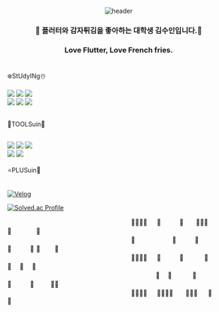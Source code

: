 <div align="center">
  
![header](https://capsule-render.vercel.app/api?type=slice&reversal=false&animation=twinkling&color=gradient&height=230&section=header&text=SUIN&fontSize=90&&fontAlign=80&fontAlignY=10&rotate=15&desc=안녕하세요저의누추한깃허브에방문하신모든여러분들항상만수무강하세요&descSize=20&descAlign=58&descAlignY=40)
  ### 🍟 플러터와 감자튀김을 좋아하는 대학생 김수인입니다.🍟  
  ### Love Flutter, Love French fries. 
  #
  <div align="left">
❄️StUdyINg☃️
  </div>
  <br/>
  <div align="left">
<img src="https://img.shields.io/badge/C++-00599C?style=for-the-badge&logo=c%2B%2B&logoColor=white">
    <img src="https://img.shields.io/badge/Dart-0175C2?style=for-the-badge&logo=Dart&logoColor=white">
    <img src="https://img.shields.io/badge/Kotlin-7F52FF?style=for-the-badge&logo=Kotlin&logoColor=white">
    <br/>
    <img src="https://img.shields.io/badge/C-A8B9CC?style=for-the-badge&logo=C&logoColor=white">
    <img src="https://img.shields.io/badge/JAVA-007396?style=for-the-badge&logo=Java&logoColor=white">
    <img src="https://img.shields.io/badge/JAVASCRIPT-F7DF1E?style=for-the-badge&logo=JavaScript&logoColor=white">
  </div>
  <br/>
  <div align="left">
    

  🎄TOOLSuin🎄<br/>
  </div>
  <br/>
  <div align="left">
     <img src="https://img.shields.io/badge/Unity-FFFFFF?style=for-the-badge&logo=Unity&logoColor=black">
    <img src="https://img.shields.io/badge/Flutter-02569B?style=for-the-badge&logo=Flutter&logoColor=white">
    <img src="https://img.shields.io/badge/Android-3DDC84?style=for-the-badge&logo=Android&logoColor=white">
    <br/>
    <img src="https://img.shields.io/badge/ReactNative-09D3AC?style=for-the-badge&logo=CreateReactApp&logoColor=black">
    <img src="https://img.shields.io/badge/Spring-6DB33F?style=for-the-badge&logo=Spring&logoColor=white">
    
  </div>
  <br/>
  <div align="left">
⭐️PLUSuin🎁<br/>
  </div>
  <br/>
  <div align="left">
  
[![Velog](https://img.shields.io/badge/Velog-20C997?style=for-the-badge&logo=Velog&logoColor=black)](https://velog.io/@su96in43)
  </div>
  <div align="left"> 
    
 [![Solved.ac Profile](http://mazassumnida.wtf/api/v2/generate_badge?boj=su96in43)](https://solved.ac/su96in43/)
  </div>
</div>
&emsp;&emsp;&emsp;&emsp;&emsp;&emsp;&emsp;&emsp;&emsp;&emsp;&emsp;&emsp;&emsp;&emsp;&emsp;&emsp;&emsp;&emsp;&emsp;&emsp;🍟🍟🍟🍟 　 🍟　　　🍟　　🍟🍟🍟     🍟　　　   🍟<br>
&emsp;&emsp;&emsp;&emsp;&emsp;&emsp;&emsp;&emsp;&emsp;&emsp;&emsp;&emsp;&emsp;&emsp;&emsp;&emsp;&emsp;&emsp;&emsp;&emsp;🍟　　　　　　🍟　　　🍟　　 　🍟         🍟 🍟　　 🍟<br>
&emsp;&emsp;&emsp;&emsp;&emsp;&emsp;&emsp;&emsp;&emsp;&emsp;&emsp;&emsp;&emsp;&emsp;&emsp;&emsp;&emsp;&emsp;&emsp;&emsp;🍟🍟🍟🍟 　 🍟　　　🍟　　 　🍟         🍟　 🍟　 🍟<br>
&emsp;&emsp;&emsp;&emsp;&emsp;&emsp;&emsp;&emsp;&emsp;&emsp;&emsp;&emsp;&emsp;&emsp;&emsp;&emsp;&emsp;&emsp;&emsp;&emsp;            🍟    🍟　　　 🍟         🍟　　   🍟　　  🍟🍟<br>
&emsp;&emsp;&emsp;&emsp;&emsp;&emsp;&emsp;&emsp;&emsp;&emsp;&emsp;&emsp;&emsp;&emsp;&emsp;&emsp;&emsp;&emsp;&emsp;&emsp;🍟🍟🍟🍟 　 🍟🍟🍟🍟　　🍟🍟🍟     🍟　　　　🍟<br> 

